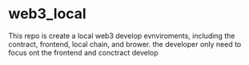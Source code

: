 # web3_local
This repo is create a local web3 develop evnviroments, including the contract, frontend, local chain, and brower. 
the developer only need to focus ont the frontend and conctract develop 
